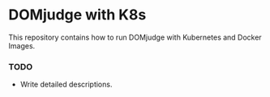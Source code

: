 # DOMjudge with K8s

This repository contains how to run DOMjudge with Kubernetes and Docker Images.


### TODO

- Write detailed descriptions.
